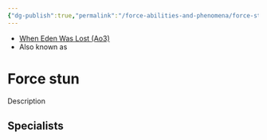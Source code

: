 ```yaml
---
{"dg-publish":true,"permalink":"/force-abilities-and-phenomena/force-stun/","tags":["light dark universal","control sense alter","forcepower"]}
---
```


- [When Eden Was Lost (Ao3)](https://archiveofourown.org/works/19334440/chapters/45992584)
- Also known as 

# Force stun
Description

**Specialists**
- 